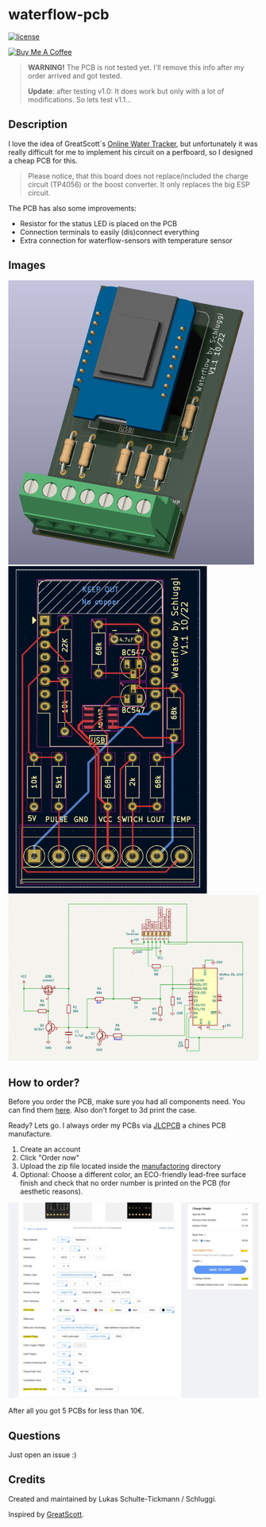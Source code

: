 # waterflow-pcb
[![license](https://img.shields.io/badge/license-MIT-yellow.svg)](https://github.com/Schluggi/waterflow-pcb/blob/master/LICENSE.txt)

<a href="https://www.buymeacoffee.com/schluggi" target="_blank"><img src="https://www.buymeacoffee.com/assets/img/custom_images/white_img.png" alt="Buy Me A Coffee" style="height: auto !important;width: auto !important;" ></a>

> __WARNING!__ The PCB is not tested yet. I'll remove this info after my order arrived and got tested.
> 
> **Update**: after testing v1.0: It does work but only with a lot of modifications. So lets test v1.1...

## Description
I love the idea of GreatScott`s [Online Water Tracker](https://www.youtube.com/watch?v=BNK92ep8DhY), but unfortunately
it was really difficult for me to implement his circuit on a perfboard, so I designed a cheap PCB for this.

> Please notice, that this board does not replace/included the charge circuit (TP4056) or the boost converter. It
> only replaces the big ESP circuit.

The PCB has also some improvements:
- Resistor for the status LED is placed on the PCB
- Connection terminals to easily (dis)connect everything
- Extra connection for waterflow-sensors with temperature sensor

## Images
[<img src="images/v1.1/pcb_3d.png" width="495"/>](images/v1.1/pcb_3d.png)
[<img src="images/v1.1/pcb.png" width="400"/>](images/v1.1/pcb.png)
[<img src="images/v1.1/schematic.png" width="800"/>](images/v1.1/schematic.png)

## How to order?
Before you order the PCB, make sure you had all components need. You can find them
[here](https://www.instructables.com/Online-Water-Tracker-Reduce-Shower-Time/). Also don't forget to 3d print the case.

Ready? Lets go. I always order my PCBs via [JLCPCB](https://jlcpcb.com) a chines PCB manufacture.
1. Create an account
2. Click "Order now"
3. Upload the zip file located inside the [manufactoring](manufactoring) directory
4. Optional: Choose a different color, an ECO-friendly lead-free surface finish and check that no order number is 
printed on the PCB (for aesthetic reasons).

[<img src="images/order_jlcpcb.jpg" width="1000"/>](images/order_jlcpcb.jpg)

After all you got 5 PCBs for less than 10€. 

## Questions
Just open an issue :)

## Credits 
Created and maintained by Lukas Schulte-Tickmann / Schluggi.

Inspired by [GreatScott](https://www.instructables.com/member/GreatScottLab/). 